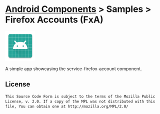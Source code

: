 # [Android Components](../../README.md) > Samples > Firefox Accounts (FxA)

![](src/main/res/mipmap-xhdpi/ic_launcher.png)

A simple app showcasing the service-firefox-account component.

## License

    This Source Code Form is subject to the terms of the Mozilla Public
    License, v. 2.0. If a copy of the MPL was not distributed with this
    file, You can obtain one at http://mozilla.org/MPL/2.0/
